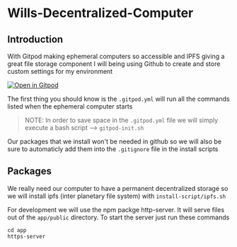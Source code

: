 # Wills-Decentralized-Computer

## Introduction 

With Gitpod making ephemeral computers so accessible and IPFS giving a great file storage component I will being using Github to create and store custom settings for my environment

[![Open in Gitpod](https://gitpod.io/button/open-in-gitpod.svg)](https://gitpod.io/#https://github.com/WillKopil/Wills-Decentralized-Computer)

The first thing you should know is the `.gitpod.yml` will run all the commands listed when the ephemeral computer starts

> NOTE: In order to save space in the `.gitpod.yml` file we will simply execute a bash script --> `gitpod-init.sh`

Our packages that we install won't be needed in github so we will also be sure to automaticly add them into the `.gitignore` file in the install scripts

## Packages

We really need our computer to have a permanent decentralized storage so we will install ipfs (inter planetary file system) with `install-script/ipfs.sh`

For development we will use the npm packge http-server. It will serve files out of the `app/public` directory. To start the server just run these commands
```
cd app
https-server
```




